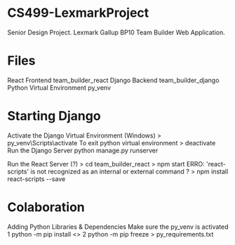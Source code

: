 # CS499-LexmarkProject
Senior Design Project. Lexmark Gallup BP10 Team Builder Web Application.

# Files
React Frontend                  team_builder_react
Django Backend                  team_builder_django
Python Virtual Environment      py_venv

# Starting Django
Activate the Django Virtual Environment
    (Windows)
        > py_venv\Scripts\activate
        To exit python virtual environment
        > deactivate
Run the Django Server
    python manage.py runserver

Run the React Server (?)
    > cd team_builder_react
    > npm start
    ERRO: 'react-scripts' is not recognized as an internal or external command ?
    > npm install react-scripts --save

# Colaboration
Adding Python Libraries & Dependencies
    Make sure the py_venv is activated
        1   python -m pip install <>
        2   python -m pip freeze > py_requirements.txt